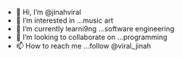 - 👋 Hi, I’m @jinahviral
- 👀 I’m interested in ...music art 
- 🌱 I’m currently learni9ng ...software engineering
- 💞️ I’m looking to collaborate on ...programming 
- 📫 How to reach me ...follow @viral_jinah 

<!---
jinahviral/jinahviral is a ✨ special ✨ repository because its `README.md` (this file) appears on your GitHub profile.
You can click the Preview link to take a look at your changes.
--->
